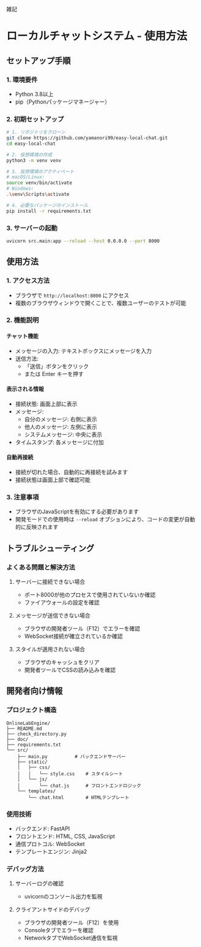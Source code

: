 雑記

# ローカルチャットシステム - 使用方法

## セットアップ手順

### 1. 環境要件
- Python 3.8以上
- pip（Pythonパッケージマネージャー）

### 2. 初期セットアップ

```bash
# 1. リポジトリをクローン
git clone https://github.com/yamanori99/easy-local-chat.git
cd easy-local-chat

# 2. 仮想環境の作成
python3 -m venv venv

# 3. 仮想環境のアクティベート
# macOS/Linux:
source venv/bin/activate
# Windows:
.\venv\Scripts\activate

# 4. 必要なパッケージのインストール
pip install -r requirements.txt
```

### 3. サーバーの起動

```bash
uvicorn src.main:app --reload --host 0.0.0.0 --port 8000
```

## 使用方法

### 1. アクセス方法
- ブラウザで `http://localhost:8000` にアクセス
- 複数のブラウザウィンドウで開くことで、複数ユーザーのテストが可能

### 2. 機能説明

#### チャット機能
- メッセージの入力: テキストボックスにメッセージを入力
- 送信方法:
  - 「送信」ボタンをクリック
  - または Enter キーを押す

#### 表示される情報
- 接続状態: 画面上部に表示
- メッセージ:
  - 自分のメッセージ: 右側に表示
  - 他人のメッセージ: 左側に表示
  - システムメッセージ: 中央に表示
- タイムスタンプ: 各メッセージに付加

#### 自動再接続
- 接続が切れた場合、自動的に再接続を試みます
- 接続状態は画面上部で確認可能

### 3. 注意事項
- ブラウザのJavaScriptを有効にする必要があります
- 開発モードでの使用時は `--reload` オプションにより、コードの変更が自動的に反映されます

## トラブルシューティング

### よくある問題と解決方法

1. サーバーに接続できない場合
   - ポート8000が他のプロセスで使用されていないか確認
   - ファイアウォールの設定を確認

2. メッセージが送信できない場合
   - ブラウザの開発者ツール（F12）でエラーを確認
   - WebSocket接続が確立されているか確認

3. スタイルが適用されない場合
   - ブラウザのキャッシュをクリア
   - 開発者ツールでCSSの読み込みを確認

## 開発者向け情報

### プロジェクト構造
```
OnlineLabEngine/
├── README.md
├── check_directory.py
├── doc/
├── requirements.txt
└── src/
    ├── main.py          # バックエンドサーバー
    ├── static/
    │   ├── css/
    │   │   └── style.css    # スタイルシート
    │   └── js/
    │       └── chat.js      # フロントエンドロジック
    └── templates/
        └── chat.html        # HTMLテンプレート
```

### 使用技術
- バックエンド: FastAPI
- フロントエンド: HTML, CSS, JavaScript
- 通信プロトコル: WebSocket
- テンプレートエンジン: Jinja2

### デバッグ方法
1. サーバーログの確認
   - uvicornのコンソール出力を監視

2. クライアントサイドのデバッグ
   - ブラウザの開発者ツール（F12）を使用
   - Consoleタブでエラーを確認
   - NetworkタブでWebSocket通信を監視
